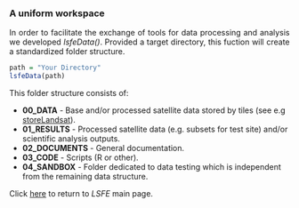 ### A uniform workspace

<p align="justify">
In order to facilitate the exchange of tools for data processing and analysis we developed <i>lsfeData()</i>. Provided a target directory, this fuction will create a standardized folder structure.
</p>

</b>

```R
path = "Your Directory"
lsfeData(path)
```

</b>

<p align="justify">
This folder structure consists of:

* <b>00_DATA</b> - Base and/or processed satellite data stored by tiles (see e.g <a href="">storeLandsat</a>).
* <b>01_RESULTS</b> - Processed satellite data (e.g. subsets for test site) and/or scientific analysis outputs.
* <b>02_DOCUMENTS</b> - General documentation.
* <b>03_CODE</b> - Scripts (R or other).
* <b>04_SANDBOX</b> - Folder dedicated to data testing which is independent from the remaining data structure.

</p>

</b>

Click <a href="https://github.com/LSFE/LSFE-R">here</a> to return to <i>LSFE</i> main page.
